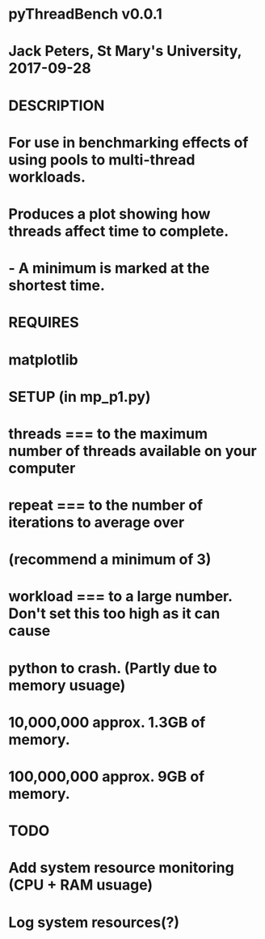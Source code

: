 # pyThreadBench v0.0.1
# Jack Peters, St Mary's University, 2017-09-28
#
# DESCRIPTION
# 	For use in benchmarking effects of using pools to multi-thread workloads.
# 	Produces a plot showing how threads affect time to complete.
#   - A minimum is marked at the shortest time.
#
# REQUIRES
#	matplotlib
#
# SETUP (in mp_p1.py)
# 	threads		=== to the maximum number of threads available on your computer
# 	repeat		=== to the number of iterations to average over 
#					(recommend a minimum of 3)
# 	workload	=== to a large number. Don't set this too high as it can cause 
#					python to crash. (Partly due to memory usuage)
#
#         	10,000,000 approx. 1.3GB of memory.
#           100,000,000 approx. 9GB of memory.
#
# TODO
#	Add system resource monitoring (CPU + RAM usuage)
#	Log system resources(?)
